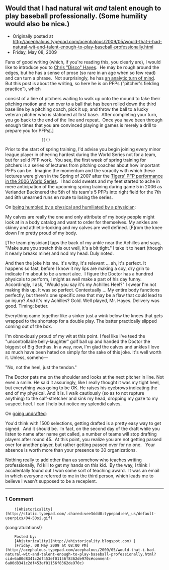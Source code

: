 ## Would that I had natural wit <em>and</em> talent enough to play baseball professionally.  (Some humility would also be nice.)

 * Originally posted at http://acephalous.typepad.com/acephalous/2009/05/would-that-i-had-natural-wit-and-talent-enough-to-play-baseball-professionally.html
 * Friday, May 08, 2009



Fans of good writing (which, if you're reading this, you clearly are), I would like to introduce you to [Chris "Disco" Hayes](http://discohayes.mlblogs.com/).  He may be rough around the edges, but he has a sense of prose (so rare in an age when so few read) and can turn a phrase.  Not surprisingly, he has [an analytic turn of mind](http://discohayes.mlblogs.com/archives/2009/04/oops\_my\_babip.html).  But this post is about the writing, so here he is on PFPs ("pitcher's fielding practice"), which

consist of a line of pitchers waiting to walk up onto the mound to fake
their pitching motion and run over to a ball that has been rolled down
the third base line by a pitching coach, pick it up, and throw the ball
to a lucky veteran pitcher who is stationed at first base.  After
completing your turn, you go back to the end of the line and repeat. 
Once you have been through enough times that you are convinced playing
in games is merely a drill to prepare you for PFPs[.]  

		

					[]()
			

  

Prior to the start of spring training, I'd advise you begin joining
every minor league player in cheering hardest during the World Series
not for a team, but for solid PFP work.  You see, the first week of
spring training for pitchers is a series of lectures from pitching
coaches about how important PFPs can be.  Imagine the momentum and the
voracity with which these lectures were given in the Spring of 2007
after the [Tigers' PFP performance in the 2006 World Series](http://mlb.mlb.com/news/article.jsp?ymd=20061028&content\_id=1726047&vkey=perspectives&fext=.jsp&c\_id=mlb). 
I had cold sweats and my feet started to ache in mere anticipation of
the upcoming spring training during game 5 in 2006 as Verlander
Bucknered the 5th of his team's 5 PFPs into right field for the 7th and
8th unearned runs en route to losing the series.   

On [being humbled by a physical and humiliated by a physician](http://discohayes.mlblogs.com/archives/2009/02/its\_all\_greek\_to\_me.html):

My calves are really the one and only
attribute of my body people might look at in a body catalog and want
to order for themselves. My ankles are skinny and athletic-looking
and my calves are well defined. [F]rom the
knee down I'm pretty proud of my body.  

[The team physician] taps the back of my ankle near the
Achilles and says, "Make sure you stretch this out well, it's a bit
tight." I take it to heart (though it nearly breaks mine) and nod
my head. Duly noted.   

And then the joke hits me. It's witty,
it's relevant ... ah, it's perfect. It happens so fast, before I
know it my lips are making a coy, dry grin to indicate I'm about to
be a smart alec.  I figure the Doctor has a hundred physicals to
perform, I might as well make a part of his day funny. Accordingly,
I ask, "Would you say it's my Achilles Heel?" I swear I'm not
making this up. It was so perfect. Contextually ... My entire body
functions perfectly, but there's one specific area that may be a flaw
that could lead to an injury? _And_ it's my Achilles? Gold. 
Well played, Mr. Hayes. Delivery was good. Timing: better.

Everything came together like a sinker
just a wink below the knees that gets wrapped to the shortstop for a
double play. The batter practically slipped coming out of the box.

I'm obnoxiously proud of my wit at this
point. I feel like I've teed the "uncontrollable belly-laughter"
golf ball up and handed the Doctor the biggest of Big Berthas. In a
way, now, I'm glad the calves and ankles I love so much have been
hated on simply for the sake of this joke. It's well worth it. 
Unless, someho—

"No, not the heel, just the tendon." 

The Doctor pats me on the shoulder and looks at the next pitcher in
line. Not even a smile. He said it assuringly, like I really
thought it was my tight heel, but everything was going to be OK. He
raises his eyebrows indicating the end of my physical. And it is. I
walk cautiously (so as to not rupture anything) to the calf-stretcher
and sink my head, dropping my gaze to my suspect heel. I can't help
but notice my splendid calves.

On [going undrafted](http://discohayes.mlblogs.com/archives/2009/04/step\_1\_get\_signed.html):

You'd think with 1500 selections, getting
drafted is a pretty easy way to get signed.  And it should be.  In
fact, on the second day of the draft while you listen to name after
name get called, a number of teams will stop drafting players after
round 45.  At this point, you realize you are not getting passed over
for another player, but rather getting passed over for no one.   Your
absence is worth more than your presence to 30 organizations.  

Nothing really to add other than as somehow who teaches writing professionally, I'd kill to get my hands on this kid.  By the way, I think I accidentally found out I won some sort of teaching award.  It was an email in which everyone referred to me in the third person, which leads me to believe I wasn't supposed to be a recepient.  

			

* * *

### 1 Comment 

		

                
[]()

	

		![Ahistoricality](http://static.typepad.com/.shared:vee3ddd0:typepad:en\_us/default-userpics/04-50si.gif)
	

	

		

(congratulations!)

	

		Posted by:
		[Ahistoricality](http://ahistoricality.blogspot.com) |
		[Friday, 08 May 2009 at 08:00 PM](http://acephalous.typepad.com/acephalous/2009/05/would-that-i-had-natural-wit-and-talent-enough-to-play-baseball-professionally.html?cid=6a00d8341c2df453ef01156f8362de970c#comment-6a00d8341c2df453ef01156f8362de970c)

		

        